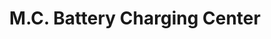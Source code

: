 ---
title: "M.C. Battery Charging Center"
url: /ganta/m-c-battery-charging-center/
shop: Elektronik
---